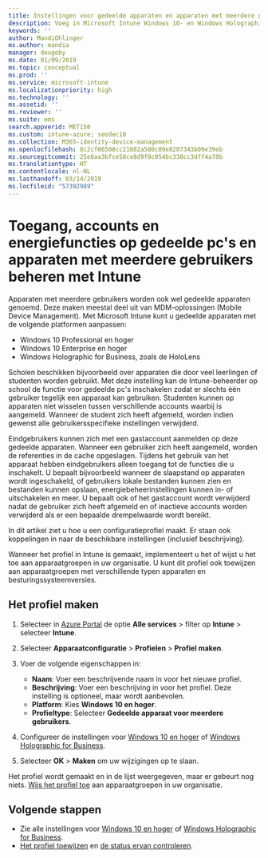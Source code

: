 ```yaml
---
title: Instellingen voor gedeelde apparaten en apparaten met meerdere gebruikers in Microsoft Intune - Azure | Microsoft Docs
description: Voeg in Microsoft Intune Windows 10- en Windows Holographic for Business-apparaten toe die worden gedeeld of door meerdere gebruikers worden gebruikt, en gebruik deze. Bekijk een lijst met alle instellingen en wat deze betekenen op de apparaten, inclusief Microsoft HoloLens. Beheer gastaccounts, beheer accounts, verwijder inactieve accounts, geef toestemming voor of blokkeer opslaan in lokale opslag, stel energie- en slaapopties in, kies wanneer updates worden geïnstalleerd en gebruik apparaten in onderwijsomgevingen in een apparaatconfiguratieprofiel.
keywords: ''
author: MandiOhlinger
ms.author: mandia
manager: dougeby
ms.date: 01/09/2019
ms.topic: conceptual
ms.prod: ''
ms.service: microsoft-intune
ms.localizationpriority: high
ms.technology: ''
ms.assetid: ''
ms.reviewer: ''
ms.suite: ems
search.appverid: MET150
ms.custom: intune-azure; seodec18
ms.collection: M365-identity-device-management
ms.openlocfilehash: 8c2cf06508cc21682a580c09e8207343b09e39eb
ms.sourcegitcommit: 25e6aa3bfce58ce8d9f8c054bc338cc3dff4a78b
ms.translationtype: HT
ms.contentlocale: nl-NL
ms.lasthandoff: 03/14/2019
ms.locfileid: "57392989"
---
```

# <a name="control-access-accounts-and-power-features-on-shared-pc-or-multi-user-devices-using-intune"></a>Toegang, accounts en energiefuncties op gedeelde pc's en apparaten met meerdere gebruikers beheren met Intune

Apparaten met meerdere gebruikers worden ook wel gedeelde apparaten genoemd. Deze maken meestal deel uit van MDM-oplossingen (Mobile Device Management). Met Microsoft Intune kunt u gedeelde apparaten met de volgende platformen aanpassen:

- Windows 10 Professional en hoger
- Windows 10 Enterprise en hoger
- Windows Holographic for Business, zoals de HoloLens

Scholen beschikken bijvoorbeeld over apparaten die door veel leerlingen of studenten worden gebruikt. Met deze instelling kan de Intune-beheerder op school de functie voor gedeelde pc's inschakelen zodat er slechts één gebruiker tegelijk een apparaat kan gebruiken. Studenten kunnen op apparaten niet wisselen tussen verschillende accounts waarbij is aangemeld. Wanneer de student zich heeft afgemeld, worden indien gewenst alle gebruikersspecifieke instellingen verwijderd.

Eindgebruikers kunnen zich met een gastaccount aanmelden op deze gedeelde apparaten. Wanneer een gebruiker zich heeft aangemeld, worden de referenties in de cache opgeslagen. Tijdens het gebruik van het apparaat hebben eindgebruikers alleen toegang tot de functies die u inschakelt. U bepaalt bijvoorbeeld wanneer de slaapstand op apparaten wordt ingeschakeld, of gebruikers lokale bestanden kunnen zien en bestanden kunnen opslaan, energiebeheerinstellingen kunnen in- of uitschakelen en meer. U bepaalt ook of het gastaccount wordt verwijderd nadat de gebruiker zich heeft afgemeld en of inactieve accounts worden verwijderd als er een bepaalde drempelwaarde wordt bereikt.

In dit artikel ziet u hoe u een configuratieprofiel maakt. Er staan ook koppelingen in naar de beschikbare instellingen (inclusief beschrijving).

Wanneer het profiel in Intune is gemaakt, implementeert u het of wijst u het toe aan apparaatgroepen in uw organisatie. U kunt dit profiel ook toewijzen aan apparaatgroepen met verschillende typen apparaten en besturingssysteemversies.

## <a name="create-the-profile"></a>Het profiel maken

1. Selecteer in [Azure Portal](https://portal.azure.com) de optie **Alle services** > filter op **Intune** > selecteer **Intune**.
2. Selecteer **Apparaatconfiguratie** > **Profielen** > **Profiel maken**.
3. Voer de volgende eigenschappen in:

   - **Naam**: Voer een beschrijvende naam in voor het nieuwe profiel.
   - **Beschrijving**: Voer een beschrijving in voor het profiel. Deze instelling is optioneel, maar wordt aanbevolen.
   - **Platform**: Kies **Windows 10 en hoger**.
   - **Profieltype**: Selecteer **Gedeelde apparaat voor meerdere gebruikers**.

4. Configureer de instellingen voor [Windows 10 en hoger](shared-user-device-settings-windows.md) of [Windows Holographic for Business](shared-user-device-settings-windows-holographic.md).

5. Selecteer **OK** > **Maken** om uw wijzigingen op te slaan.

Het profiel wordt gemaakt en in de lijst weergegeven, maar er gebeurt nog niets. [Wijs het profiel toe](device-profile-assign.md) aan apparaatgroepen in uw organisatie.

## <a name="next-steps"></a>Volgende stappen

- Zie alle instellingen voor [Windows 10 en hoger](shared-user-device-settings-windows.md) of [Windows Holographic for Business](shared-user-device-settings-windows-holographic.md).
- [Het profiel toewijzen](device-profile-assign.md) en [de status ervan controleren](device-profile-monitor.md).
